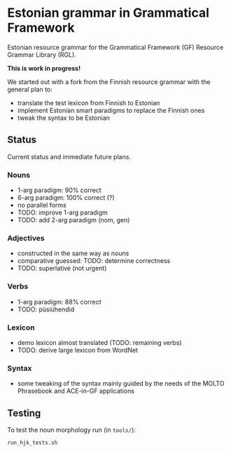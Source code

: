 Estonian grammar in Grammatical Framework
=========================================

Estonian resource grammar for the Grammatical Framework (GF) Resource Grammar Library (RGL).

__This is work in progress!__

We started out with a fork from the Finnish resource grammar with the general plan to:

  - translate the test lexicon from Finnish to Estonian
  - implement Estonian smart paradigms to replace the Finnish ones
  - tweak the syntax to be Estonian

Status
------

Current status and immediate future plans.

### Nouns

  - 1-arg paradigm: 90% correct
  - 6-arg paradigm: 100% correct (?)
  - no parallel forms
  - TODO: improve 1-arg paradigm
  - TODO: add 2-arg paradigm (nom, gen)

### Adjectives

  - constructed in the same way as nouns
  - comparative guessed: TODO: determine correctness
  - TODO: superlative (not urgent)

### Verbs

  - 1-arg paradigm: 88% correct
  - TODO: püsiühendid

### Lexicon

  - demo lexicon almost translated (TODO: remaining verbs)
  - TODO: derive large lexicon from WordNet

### Syntax

  - some tweaking of the syntax mainly guided by the needs of the MOLTO Phrasebook and ACE-in-GF applications


Testing
-------

To test the noun morphology run (in `tools/`):

	run_hjk_tests.sh
